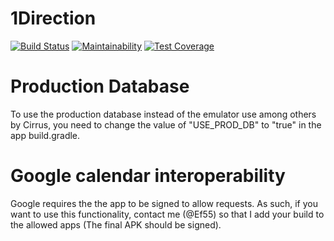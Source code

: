 
# 1Direction

[![Build Status](https://api.cirrus-ci.com/github/Sosol02/sdp.svg)](https://cirrus-ci.com/github/Sosol02/sdp)
[![Maintainability](https://api.codeclimate.com/v1/badges/db5bd17d55b87c54a634/maintainability)](https://codeclimate.com/github/Sosol02/sdp/maintainability)
[![Test Coverage](https://api.codeclimate.com/v1/badges/db5bd17d55b87c54a634/test_coverage)](https://codeclimate.com/github/Sosol02/sdp/test_coverage)

# Production Database
To use the production database instead of the emulator use among others by Cirrus,
you need to change the value of "USE_PROD_DB" to "true" in the app build.gradle.

# Google calendar interoperability
Google requires the the app to be signed to allow requests.
As such, if you want to use this functionality, contact me (@Ef55) so that I add your build to the allowed apps
(The final APK should be signed). 